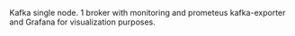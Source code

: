 Kafka single node. 1 broker with monitoring and prometeus kafka-exporter and Grafana for visualization purposes.